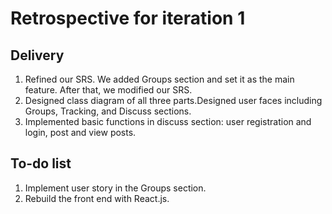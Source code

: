 # Retrospective for iteration 1

## Delivery

1. Refined our SRS. We added Groups section and set it as the main feature. After that, we modified our SRS.
2. Designed class diagram of all three parts.Designed user faces including Groups, Tracking, and Discuss sections. 
3. Implemented basic functions in discuss section: user registration and login, post and view posts.

## To-do list

1. Implement user story in the Groups section.
2. Rebuild the front end with React.js.